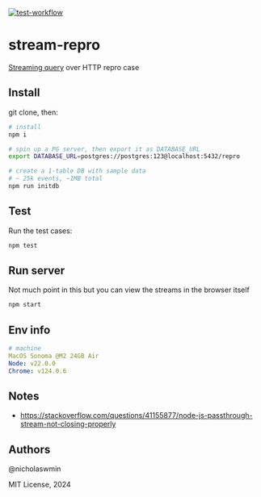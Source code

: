 [![test-workflow][test-workflow-badge]][ci-test]

# stream-repro
[Streaming query][streams] over HTTP repro case

## Install

git clone, then:

```bash
# install
npm i

# spin up a PG server, then export it as DATABASE_URL
export DATABASE_URL=postgres://postgres:123@localhost:5432/repro

# create a 1-table DB with sample data
# ~ 25k events, ~1MB total
npm run initdb
```

## Test

Run the test cases:

```bash
npm test
```

## Run server

Not much point in this but you can view the streams
in the browser itself

```bash
npm start
```

## Env info

```yml
# machine
MacOS Sonoma @M2 24GB Air
Node: v22.0.0
Chrome: v124.0.6  
```

## Notes

- https://stackoverflow.com/questions/41155877/node-js-passthrough-stream-not-closing-properly

## Authors

@nicholaswmin

MIT License, 2024

[test-workflow-badge]: https://github.com/nicholaswmin/stream-repro/actions/workflows/tests.yml/badge.svg
[ci-test]: https://github.com/nicholaswmin/stream-repro/actions/workflows/tests.yml
[streams]: https://nodejs.org/api/stream.html#readable-streams
[nicholaswmin]: https://github.com/nicholaswmin
